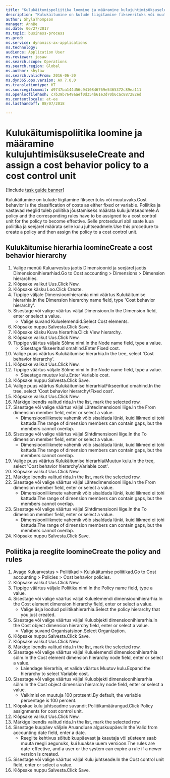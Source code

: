 ```yaml
--- 
title: "Kulukäitumispoliitika loomine ja määramine kulujuhtimisüksusele"
description: "Kulukäitumine on kulude liigitamine fikseerituks või muutuvaks."
author: ShylaThompson
manager: AnnBe
ms.date: 06/27/2017
ms.topic: business-process
ms.prod: 
ms.service: dynamics-ax-applications
ms.technology: 
audience: Application User
ms.reviewer: josaw
ms.search.scope: Operations
ms.search.region: Global
ms.author: shylaw
ms.search.validFrom: 2016-06-30
ms.dyn365.ops.version: AX 7.0.0
ms.translationtype: HT
ms.sourcegitcommit: d9747ba144d56c9410846769e5465372c89ea111
ms.openlocfilehash: c7b39b7649aaef0d354b61e3d70b6cac887282ed
ms.contentlocale: et-ee
ms.lasthandoff: 08/07/2018

---
```

# <a name="create-and-assign-a-cost-behavior-policy-to-a-cost-control-unit"></a><span data-ttu-id="984f6-103">Kulukäitumispoliitika loomine ja määramine kulujuhtimisüksusele</span><span class="sxs-lookup"><span data-stu-id="984f6-103">Create and assign a cost behavior policy to a cost control unit</span></span>

[!include [task guide banner](../../includes/task-guide-banner.md)]

<span data-ttu-id="984f6-104">Kulukäitumine on kulude liigitamine fikseerituks või muutuvaks.</span><span class="sxs-lookup"><span data-stu-id="984f6-104">Cost behavior is the classification of costs as either fixed or variable.</span></span> <span data-ttu-id="984f6-105">Poliitika ja vastavad reeglid tuleb poliitika jõustamiseks määrata kulu juhtseadmele.</span><span class="sxs-lookup"><span data-stu-id="984f6-105">A policy and the corresponding rules have to be assigned to a cost control unit for the policy to become effective.</span></span> <span data-ttu-id="984f6-106">Selle protseduuri abil saate luua poliitika ja seejärel määrata selle kulu juhtseadmele.</span><span class="sxs-lookup"><span data-stu-id="984f6-106">Use this procedure to create a policy and then assign the policy to a cost control unit.</span></span>


## <a name="create-a-cost-behavior-hierarchy"></a><span data-ttu-id="984f6-107">Kulukäitumise hierarhia loomine</span><span class="sxs-lookup"><span data-stu-id="984f6-107">Create a cost behavior hierarchy</span></span>
1. <span data-ttu-id="984f6-108">Valige menüü Kuluarvestus jaotis Dimensioonid ja seejärel jaotis Dimensioonihierarhiad.</span><span class="sxs-lookup"><span data-stu-id="984f6-108">Go to Cost accounting > Dimensions > Dimension hierarchies.</span></span>
2. <span data-ttu-id="984f6-109">Klõpsake valikut Uus.</span><span class="sxs-lookup"><span data-stu-id="984f6-109">Click New.</span></span>
3. <span data-ttu-id="984f6-110">Klõpsake käsku Loo.</span><span class="sxs-lookup"><span data-stu-id="984f6-110">Click Create.</span></span>
4. <span data-ttu-id="984f6-111">Tippige väljale Dimensioonihierarhia nimi väärtus Kulukäitumise hierarhia.</span><span class="sxs-lookup"><span data-stu-id="984f6-111">In the Dimension hierarchy name field, type 'Cost behavior hierarchy'.</span></span>
5. <span data-ttu-id="984f6-112">Sisestage või valige väärtus väljal Dimensioon.</span><span class="sxs-lookup"><span data-stu-id="984f6-112">In the Dimension field, enter or select a value.</span></span>
    * <span data-ttu-id="984f6-113">Valige suvand Kuluelemendid.</span><span class="sxs-lookup"><span data-stu-id="984f6-113">Select Cost elements.</span></span>  
6. <span data-ttu-id="984f6-114">Klõpsake nuppu Salvesta.</span><span class="sxs-lookup"><span data-stu-id="984f6-114">Click Save.</span></span>
7. <span data-ttu-id="984f6-115">Klõpsake käsku Kuva hierarhia.</span><span class="sxs-lookup"><span data-stu-id="984f6-115">Click View hierarchy.</span></span>
8. <span data-ttu-id="984f6-116">Klõpsake valikut Uus.</span><span class="sxs-lookup"><span data-stu-id="984f6-116">Click New.</span></span>
9. <span data-ttu-id="984f6-117">Tippige väärtus väljale Sõlme nimi.</span><span class="sxs-lookup"><span data-stu-id="984f6-117">In the Node name field, type a value.</span></span>
    * <span data-ttu-id="984f6-118">Sisestage fikseeritud omahind.</span><span class="sxs-lookup"><span data-stu-id="984f6-118">Enter Fixed cost.</span></span>  
10. <span data-ttu-id="984f6-119">Valige puus väärtus Kulukäitumise hierarhia.</span><span class="sxs-lookup"><span data-stu-id="984f6-119">In the tree, select 'Cost behavior hierarchy'.</span></span>
11. <span data-ttu-id="984f6-120">Klõpsake valikut Uus.</span><span class="sxs-lookup"><span data-stu-id="984f6-120">Click New.</span></span>
12. <span data-ttu-id="984f6-121">Tippige väärtus väljale Sõlme nimi.</span><span class="sxs-lookup"><span data-stu-id="984f6-121">In the Node name field, type a value.</span></span>
    * <span data-ttu-id="984f6-122">Sisestage muutuv kulu.</span><span class="sxs-lookup"><span data-stu-id="984f6-122">Enter Variable cost.</span></span>  
13. <span data-ttu-id="984f6-123">Klõpsake nuppu Salvesta.</span><span class="sxs-lookup"><span data-stu-id="984f6-123">Click Save.</span></span>
14. <span data-ttu-id="984f6-124">Valige puus väärtus Kulukäitumise hierarhia\Fikseeritud omahind.</span><span class="sxs-lookup"><span data-stu-id="984f6-124">In the tree, select 'Cost behavior hierarchy\Fixed cost'.</span></span>
15. <span data-ttu-id="984f6-125">Klõpsake valikut Uus.</span><span class="sxs-lookup"><span data-stu-id="984f6-125">Click New.</span></span>
16. <span data-ttu-id="984f6-126">Märkige loendis valitud rida.</span><span class="sxs-lookup"><span data-stu-id="984f6-126">In the list, mark the selected row.</span></span>
17. <span data-ttu-id="984f6-127">Sisestage või valige väärtus väljal Lähtedimensiooni liige.</span><span class="sxs-lookup"><span data-stu-id="984f6-127">In the From dimension member field, enter or select a value.</span></span>
    * <span data-ttu-id="984f6-128">Dimensiooniliikmete vahemik võib sisaldada lünki, kuid liikmed ei tohi kattuda.</span><span class="sxs-lookup"><span data-stu-id="984f6-128">The range of dimension members can contain gaps, but the members cannot overlap.</span></span>  
18. <span data-ttu-id="984f6-129">Sisestage või valige väärtus väljal Sihtdimensiooni liige.</span><span class="sxs-lookup"><span data-stu-id="984f6-129">In the To dimension member field, enter or select a value.</span></span>
    * <span data-ttu-id="984f6-130">Dimensiooniliikmete vahemik võib sisaldada lünki, kuid liikmed ei tohi kattuda.</span><span class="sxs-lookup"><span data-stu-id="984f6-130">The range of dimension members can contain gaps, but the members cannot overlap.</span></span>  
19. <span data-ttu-id="984f6-131">Valige puus väärtus Kulukäitumise hierarhia\Muutuv kulu.</span><span class="sxs-lookup"><span data-stu-id="984f6-131">In the tree, select 'Cost behavior hierarchy\Variable cost'.</span></span>
20. <span data-ttu-id="984f6-132">Klõpsake valikut Uus.</span><span class="sxs-lookup"><span data-stu-id="984f6-132">Click New.</span></span>
21. <span data-ttu-id="984f6-133">Märkige loendis valitud rida.</span><span class="sxs-lookup"><span data-stu-id="984f6-133">In the list, mark the selected row.</span></span>
22. <span data-ttu-id="984f6-134">Sisestage või valige väärtus väljal Lähtedimensiooni liige.</span><span class="sxs-lookup"><span data-stu-id="984f6-134">In the From dimension member field, enter or select a value.</span></span>
    * <span data-ttu-id="984f6-135">Dimensiooniliikmete vahemik võib sisaldada lünki, kuid liikmed ei tohi kattuda.</span><span class="sxs-lookup"><span data-stu-id="984f6-135">The range of dimension members can contain gaps, but the members cannot overlap.</span></span>  
23. <span data-ttu-id="984f6-136">Sisestage või valige väärtus väljal Sihtdimensiooni liige.</span><span class="sxs-lookup"><span data-stu-id="984f6-136">In the To dimension member field, enter or select a value.</span></span>
    * <span data-ttu-id="984f6-137">Dimensiooniliikmete vahemik võib sisaldada lünki, kuid liikmed ei tohi kattuda.</span><span class="sxs-lookup"><span data-stu-id="984f6-137">The range of dimension members can contain gaps, but the members cannot overlap.</span></span>  
24. <span data-ttu-id="984f6-138">Klõpsake nuppu Salvesta.</span><span class="sxs-lookup"><span data-stu-id="984f6-138">Click Save.</span></span>

## <a name="create-the-policy-and-rules"></a><span data-ttu-id="984f6-139">Poliitika ja reeglite loomine</span><span class="sxs-lookup"><span data-stu-id="984f6-139">Create the policy and rules</span></span>
1. <span data-ttu-id="984f6-140">Avage Kuluarvestus > Poliitikad > Kulukäitumise poliitikad.</span><span class="sxs-lookup"><span data-stu-id="984f6-140">Go to Cost accounting > Policies > Cost behavior policies.</span></span>
2. <span data-ttu-id="984f6-141">Klõpsake valikut Uus.</span><span class="sxs-lookup"><span data-stu-id="984f6-141">Click New.</span></span>
3. <span data-ttu-id="984f6-142">Tippige väärtus väljale Poliitika nimi.</span><span class="sxs-lookup"><span data-stu-id="984f6-142">In the Policy name field, type a value.</span></span>
4. <span data-ttu-id="984f6-143">Sisestage või valige väärtus väljal Kuluelemendi dimensioonihierarhia.</span><span class="sxs-lookup"><span data-stu-id="984f6-143">In the Cost element dimension hierarchy field, enter or select a value.</span></span>
    * <span data-ttu-id="984f6-144">Valige äsja loodud poliitikahierarhia.</span><span class="sxs-lookup"><span data-stu-id="984f6-144">Select the policy hierarchy that you just created.</span></span>  
5. <span data-ttu-id="984f6-145">Sisestage või valige väärtus väljal Kuluobjekti dimensioonihierarhia.</span><span class="sxs-lookup"><span data-stu-id="984f6-145">In the Cost object dimension hierarchy field, enter or select a value.</span></span>
    * <span data-ttu-id="984f6-146">Valige suvand Organisatsioon.</span><span class="sxs-lookup"><span data-stu-id="984f6-146">Select Organization.</span></span>  
6. <span data-ttu-id="984f6-147">Klõpsake nuppu Salvesta.</span><span class="sxs-lookup"><span data-stu-id="984f6-147">Click Save.</span></span>
7. <span data-ttu-id="984f6-148">Klõpsake valikut Uus.</span><span class="sxs-lookup"><span data-stu-id="984f6-148">Click New.</span></span>
8. <span data-ttu-id="984f6-149">Märkige loendis valitud rida.</span><span class="sxs-lookup"><span data-stu-id="984f6-149">In the list, mark the selected row.</span></span>
9. <span data-ttu-id="984f6-150">Sisestage või valige väärtus väljal Kuluelemendi dimensioonihierarhia sõlm.</span><span class="sxs-lookup"><span data-stu-id="984f6-150">In the Cost element dimension hierarchy node field, enter or select a value.</span></span>
    * <span data-ttu-id="984f6-151">Laiendage hierarhia, et valida väärtus Muutuv kulu.</span><span class="sxs-lookup"><span data-stu-id="984f6-151">Expand the hierarchy to select Variable cost.</span></span>  
10. <span data-ttu-id="984f6-152">Sisestage või valige väärtus väljal Kuluobjekti dimensioonihierarhia sõlm.</span><span class="sxs-lookup"><span data-stu-id="984f6-152">In the Cost object dimension hierarchy node field, enter or select a value.</span></span>
    * <span data-ttu-id="984f6-153">Vaikimisi on muutuja 100 protsenti.</span><span class="sxs-lookup"><span data-stu-id="984f6-153">By default, the variable percentage is 100 percent.</span></span>  
11. <span data-ttu-id="984f6-154">Klõpskae kulu juhtseadme suvandit Poliitikamäärangud.</span><span class="sxs-lookup"><span data-stu-id="984f6-154">Click Policy assignments for cost control unit.</span></span>
12. <span data-ttu-id="984f6-155">Klõpsake valikut Uus.</span><span class="sxs-lookup"><span data-stu-id="984f6-155">Click New.</span></span>
13. <span data-ttu-id="984f6-156">Märkige loendis valitud rida.</span><span class="sxs-lookup"><span data-stu-id="984f6-156">In the list, mark the selected row.</span></span>
14. <span data-ttu-id="984f6-157">Sisestage kuupäev väljale Aruandluse alguskuupäev.</span><span class="sxs-lookup"><span data-stu-id="984f6-157">In the Valid from accounting date field, enter a date.</span></span>
    * <span data-ttu-id="984f6-158">Reeglite kehtivus sõltub kuupäevast ja kasutaja või süsteem saab muuta reegli aegunuks, kui luuakse uuem versioon.</span><span class="sxs-lookup"><span data-stu-id="984f6-158">The rules are date-effective, and a user or the system can expire a rule if a newer version is created.</span></span>  
15. <span data-ttu-id="984f6-159">Sisestage või valige väärtus väljal Kulu juhtseade.</span><span class="sxs-lookup"><span data-stu-id="984f6-159">In the Cost control unit field, enter or select a value.</span></span>
16. <span data-ttu-id="984f6-160">Klõpsake nuppu Salvesta.</span><span class="sxs-lookup"><span data-stu-id="984f6-160">Click Save.</span></span>


